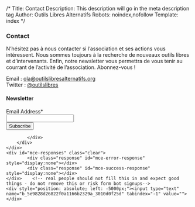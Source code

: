 /*
Title: Contact
Description: This description will go in the meta description tag
Author: Outils Libres Alternatifs
Robots: noindex,nofollow
Template: index
*/

### Contact

N’hésitez pas à nous contacter si l’association et ses actions vous intéressent. Nous sommes toujours à la recherche de nouveaux outils libres et d’intervenants. Enfin, notre newsletter vous permettra de vous tenir au courrant de l’activité de l’association. Abonnez-vous !

Email : [ola@outilslibresalternatifs.org](mailto:ola@outilslibresalternatifs.org)  
Twitter : [@outilslibres](https://twitter.com/outilslibres)

<!-- Begin MailChimp Signup Form -->
<form action="//outilslibresalternatifs.us9.list-manage.com/subscribe/post?u=5e9828d26822f0a1166b2329a&amp;id=3010d0f25d" method="post" id="mc-embedded-subscribe-form" name="mc-embedded-subscribe-form" class="validate" target="_blank" novalidate>
	<h4>Newsletter</h3>
	<!-- <div class="indicates-required"><span class="asterisk">*</span> indicates required</div> -->
	<div class="row">
		<div class="large-6 columns">
			<div class="row collapse prefix-radius">
				<div class="small-3 columns">
					<label class="prefix" for="mce-EMAIL">Email Address*</label>
				</div>
				<div class="small-9 columns">
					<input type="email" value="" name="EMAIL" class="required email" id="mce-EMAIL">
				</div>
				<input class="radius tiny button" type="submit" value="Subscribe" name="subscribe" id="mc-embedded-subscribe" class="button">

			</div>
		</div>
	</div>
	<div id="mce-responses" class="clear">
			<div class="response" id="mce-error-response" style="display:none"></div>
			<div class="response" id="mce-success-response" style="display:none"></div>
	</div>    <!-- real people should not fill this in and expect good things - do not remove this or risk form bot signups-->
	<div style="position: absolute; left: -5000px;"><input type="text" name="b_5e9828d26822f0a1166b2329a_3010d0f25d" tabindex="-1" value=""></div>

</form>
<!--End mc_embed_signup-->
